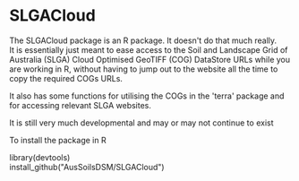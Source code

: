 # SLGACloud

The SLGACloud package is an R package. It doesn't do that much really.  
It is essentially just meant to ease access to the Soil and Landscape Grid of Australia (SLGA) Cloud Optimised GeoTIFF (COG) DataStore URLs while you are working in R, without having to jump out to the website all the time to copy the required COGs URLs.  

It also has some functions for utilising the COGs in the 'terra' package and for accessing relevant SLGA websites.

It is still very much developmental and may or may not continue to exist

To install the package in R  
  
library(devtools)  
install_github("AusSoilsDSM/SLGACloud")
